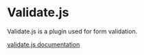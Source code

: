 # Validate.js
Validate.js is a plugin used for form validation.

[validate.js documentation](https://validatejs.org/)



